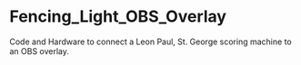 # Fencing_Light_OBS_Overlay
Code and Hardware to connect a Leon Paul, St. George scoring machine to an OBS overlay.
